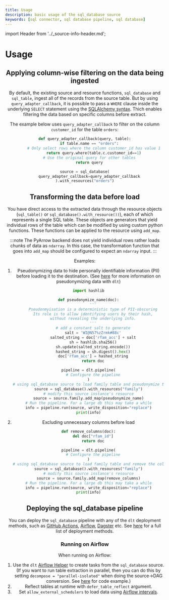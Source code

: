 ```yaml
---
title: Usage
description: basic usage of the sql_database source
keywords: [sql connector, sql database pipeline, sql database]
---
```


import Header from '../_source-info-header.md';

# Usage

<Header/>

## Applying column-wise filtering on the data being ingested

By default, the existing source and resource functions, `sql_database` and `sql_table`, ingest all of the records from the source table. But by using `query_adapter_callback`, it is possible to pass a `WHERE` clause inside the underlying `SELECT` statement using the [SQLAlchemy syntax](https://docs.sqlalchemy.org/en/14/core/selectable.html#). Thich enables filtering the data based on specific columns before extract.   

The example below uses `query_adapter_callback` to filter on the column `customer_id` for the table `orders`:

```py
def query_adapter_callback(query, table):
    if table.name == "orders":
        # Only select rows where the column customer_id has value 1
        return query.where(table.c.customer_id==1)
    # Use the original query for other tables
    return query

source = sql_database(
    query_adapter_callback=query_adapter_callback
).with_resources("orders")
```

## Transforming the data before load
You have direct access to the extracted data through the resource objects (`sql_table()` or `sql_database().with_resource())`), each of which represents a single SQL table. These objects are generators that yield 
individual rows of the table which can be modified by using custom python functions. These functions can be applied to the resource using `add_map`.  

:::note
The PyArrow backend does not yield individual rows rather loads chunks of data as `ndarray`. In this case, the transformation function that goes into `add_map` should be configured to expect an `ndarray` input.
:::
  

Examples:
1. Pseudonymizing data to hide personally identifiable information (PII) before loading it to the destination. (See [here](/general-usage/customising-pipelines/pseudonymizing_columns) for more information on pseudonymizing data with `dlt`)

    ```py
    import hashlib

    def pseudonymize_name(doc):
        '''
        Pseudonmyisation is a deterministic type of PII-obscuring
        Its role is to allow identifying users by their hash,
        without revealing the underlying info.
        '''
        # add a constant salt to generate
        salt = 'WI@N57%zZrmk#88c'
        salted_string = doc['rfam_acc'] + salt
        sh = hashlib.sha256()
        sh.update(salted_string.encode())
        hashed_string = sh.digest().hex()
        doc['rfam_acc'] = hashed_string
        return doc

    pipeline = dlt.pipeline(
        # Configure the pipeline
    )
    # using sql_database source to load family table and pseudonymize the column "rfam_acc"
    source = sql_database().with_resources("family")
    # modify this source instance's resource
    source = source.family.add_map(pseudonymize_name)
    # Run the pipeline. For a large db this may take a while
    info = pipeline.run(source, write_disposition="replace")
    print(info)
    ```

2. Excluding unnecessary columns before load

    ```py
    def remove_columns(doc):
        del doc["rfam_id"]
        return doc

    pipeline = dlt.pipeline(
        # Configure the pipeline
    )
    # using sql_database source to load family table and remove the column "rfam_id"
    source = sql_database().with_resources("family")
    # modify this source instance's resource
    source = source.family.add_map(remove_columns)
    # Run the pipeline. For a large db this may take a while
    info = pipeline.run(source, write_disposition="replace")
    print(info)
    ```

## Deploying the sql_database pipeline

You can deploy the `sql_database` pipeline with any of the `dlt` deployment methods, such as [GitHub Actions](/walkthroughs/deploy-a-pipeline/deploy-with-github-actions), [Airflow](/walkthroughs/deploy-a-pipeline/deploy-with-airflow-composer), [Dagster](/walkthroughs/deploy-a-pipeline/deploy-with-dagster) etc. See [here](/walkthroughs/deploy-a-pipeline) for a full list of deployment methods.

### Running on Airflow
When running on Airflow:
1. Use the `dlt` [Airflow Helper](../../../walkthroughs/deploy-a-pipeline/deploy-with-airflow-composer.md#2-modify-dag-file) to create tasks from the `sql_database` source. (If you want to run table extraction in parallel, then you can do this by setting `decompose = "parallel-isolated"` when doing the source->DAG conversion. See [here](/walkthroughs/deploy-a-pipeline/deploy-with-airflow-composer#2-modify-dag-file) for code example.)
2. Reflect tables at runtime with `defer_table_reflect` argument.
3. Set `allow_external_schedulers` to load data using [Airflow intervals](../../../general-usage/incremental-loading.md#using-airflow-schedule-for-backfill-and-incremental-loading).

